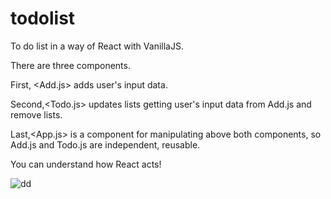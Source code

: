 # todolist
To do list in a way of React with VanillaJS.

There are three components.

First, <Add.js> adds user's input data.

Second,<Todo.js> updates lists getting user's input data from Add.js and remove lists.

Last,<App.js> is a component for manipulating above both components, so Add.js and Todo.js are independent, reusable.

You can understand how React acts!

![dd](https://user-images.githubusercontent.com/68073098/168280338-67665c47-04f2-4118-9059-07544cfb44a2.PNG)

